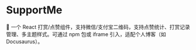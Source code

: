 # SupportMe
🎉 一个 React 打赏/点赞组件，支持微信/支付宝二维码，支持点赞统计、打赏记录管理、多主题样式。可通过 npm 包或 iframe 引入，适配个人博客（如 Docusaurus）。
